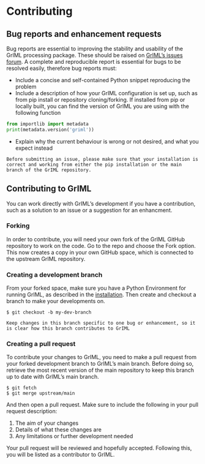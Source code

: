 # Contributing

## Bug reports and enhancement requests

Bug reports are essential to improving the stability and usability of the GrIML processing package. These should be raised on [GrIML’s issues forum](https://github.com/PennyHow/GrIML/issues). A complete and reproducible report is essential for bugs to be resolved easily, therefore bug reports must:

- Include a concise and self-contained Python snippet reproducing the problem
- Include a description of how your GrIML configuration is set up, such as from pip install or repository cloning/forking. If installed from pip or locally built, you can find the version of GrIML you are using with the following function

```python
from importlib import metadata
print(metadata.version('griml'))
```

- Explain why the current behaviour is wrong or not desired, and what you expect instead

```{note}
Before submitting an issue, please make sure that your installation is correct and working from either the pip installation or the main branch of the GrIML repository.
```

## Contributing to GrIML

You can work directly with GrIML’s development if you have a contribution, such as a solution to an issue or a suggestion for an enhancment.

### Forking

In order to contribute, you will need your own fork of the GrIML GitHub repository to work on the code. Go to the repo and choose the Fork option. This now creates a copy in your own GitHub space, which is connected to the upstream GrIML repository.

### Creating a development branch

From your forked space, make sure you have a Python Environment for running GrIML, as described in the [installation](https://griml.readthedocs.io/en/latest/installation.html). Then create and checkout a branch to make your developments on.

```
$ git checkout -b my-dev-branch
```

```{important}
Keep changes in this branch specific to one bug or enhancement, so it is clear how this branch contributes to GrIML
```

### Creating a pull request

To contribute your changes to GrIML, you need to make a pull request from your forked development branch to GrIML’s main branch. Before doing so, retrieve the most recent version of the main repository to keep this branch up to date with GrIML’s main branch.

```
$ git fetch
$ git merge upstream/main
```

And then open a pull request. Make sure to include the following in your pull request description:

1. The aim of your changes
2. Details of what these changes are
3. Any limitations or further development needed

Your pull request will be reviewed and hopefully accepted. Following this, you will be listed as a contributor to GrIML.
